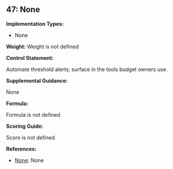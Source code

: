 ## 47: None

**Implementation Types:**
 
- None

**Weight:** Weight is not defined

**Control Statement:**

Automate threshold alerts; surface in the tools budget owners use.

**Supplemental Guidance:**

None

**Formula:**

Formula is not defined

**Scoring Guide:**

Score is not defined

**References:**

- [None](None): None